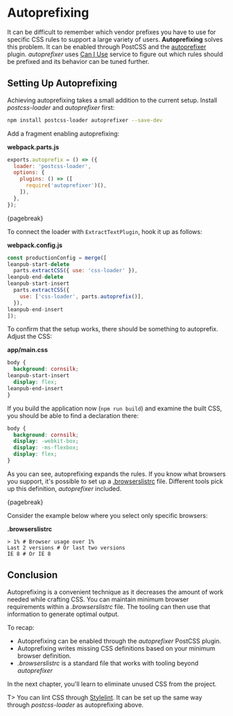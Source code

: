 # Autoprefixing

It can be difficult to remember which vendor prefixes you have to use for specific CSS rules to support a large variety of users. **Autoprefixing** solves this problem. It can be enabled through PostCSS and the [autoprefixer](https://www.npmjs.com/package/autoprefixer) plugin. *autoprefixer* uses [Can I Use](http://caniuse.com/) service to figure out which rules should be prefixed and its behavior can be tuned further.

## Setting Up Autoprefixing

Achieving autoprefixing takes a small addition to the current setup. Install *postcss-loader* and *autoprefixer* first:

```bash
npm install postcss-loader autoprefixer --save-dev
```

Add a fragment enabling autoprefixing:

**webpack.parts.js**

```javascript
exports.autoprefix = () => ({
  loader: 'postcss-loader',
  options: {
    plugins: () => ([
      require('autoprefixer')(),
    ]),
  },
});
```

{pagebreak}

To connect the loader with `ExtractTextPlugin`, hook it up as follows:

**webpack.config.js**

```javascript
const productionConfig = merge([
leanpub-start-delete
  parts.extractCSS({ use: 'css-loader' }),
leanpub-end-delete
leanpub-start-insert
  parts.extractCSS({
    use: ['css-loader', parts.autoprefix()],
  }),
leanpub-end-insert
]);
```

To confirm that the setup works, there should be something to autoprefix. Adjust the CSS:

**app/main.css**

```css
body {
  background: cornsilk;
leanpub-start-insert
  display: flex;
leanpub-end-insert
}
```

If you build the application now (`npm run build`) and examine the built CSS, you should be able to find a declaration there:

```css
body {
  background: cornsilk;
  display: -webkit-box;
  display: -ms-flexbox;
  display: flex;
}
```

As you can see, autoprefixing expands the rules. If you know what browsers you support, it's possible to set up a [.browserslistrc](https://www.npmjs.com/package/browserslist) file. Different tools pick up this definition, *autoprefixer* included.

{pagebreak}

Consider the example below where you select only specific browsers:

**.browserslistrc**

```
> 1% # Browser usage over 1%
Last 2 versions # Or last two versions
IE 8 # Or IE 8
```

## Conclusion

Autoprefixing is a convenient technique as it decreases the amount of work needed while crafting CSS. You can maintain minimum browser requirements within a *.browserslistrc* file. The tooling can then use that information to generate optimal output.

To recap:

* Autoprefixing can be enabled through the *autoprefixer* PostCSS plugin.
* Autoprefixing writes missing CSS definitions based on your minimum browser definition.
* *.browserslistrc* is a standard file that works with tooling beyond *autoprefixer*

In the next chapter, you'll learn to eliminate unused CSS from the project.

T> You can lint CSS through [Stylelint](http://stylelint.io/). It can be set up the same way through *postcss-loader* as autoprefixing above.
